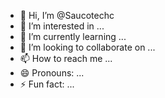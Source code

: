 - 👋 Hi, I’m @Saucotechc
- 👀 I’m interested in ...
- 🌱 I’m currently learning ...
- 💞️ I’m looking to collaborate on ...
- 📫 How to reach me ...
- 😄 Pronouns: ...
- ⚡ Fun fact: ...

<!---
Saucotechc/Saucotechc is a ✨ special ✨ repository because its `README.md` (this file) appears on your GitHub profile.
You can click the Preview link to take a look at your changes.
--->
